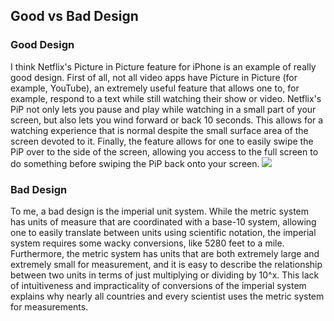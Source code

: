 ## Good vs Bad Design

### Good Design

I think Netflix's Picture in Picture feature for iPhone is an example of really good design. 
First of all, not all video apps have Picture in Picture (for example, YouTube), an extremely useful feature that 
allows one to, for example, respond to a text while still watching their show or video. Netflix's PiP not 
only lets you pause and play while watching in a small part of your screen, but also lets you wind forward or back 10 seconds. 
This allows for a watching experience that is normal despite the small surface area of the screen devoted to it. Finally, 
the feature allows for one to easily swipe the PiP over to the side of the screen, allowing you access to the full screen to do something 
before swiping the PiP back onto your screen. 
![](https://cloud.addictivetips.com/wp-content/uploads/2020/09/netflix-pip.jpg)

### Bad Design

To me, a bad design is the imperial unit system. While the metric system has units of measure that are coordinated 
with a base-10 system, allowing one to easily translate between units using scientific notation, the imperial system 
requires some wacky conversions, like 5280 feet to a mile. Furthermore, the metric system has units that are both extremely 
large and extremely small for measurement, and it is easy to describe the relationship between two units in terms of just 
multiplying or dividing by 10^x. This lack of intuitiveness and impracticality of conversions of the imperial system explains 
why nearly all countries and every scientist uses the metric system for measurements.  





